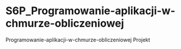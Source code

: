 # S6P_Programowanie-aplikacji-w-chmurze-obliczeniowej
Programowanie-aplikacji-w-chmurze-obliczeniowej Projekt
